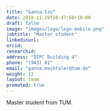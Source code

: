 ```yaml
---
title: "Ganna Izu"
date: 2018-11-19T10:47:58+10:00
draft: false
image: "images/logo/logo-mobile.png"
jobtitle: "Master student"
linkedinurl:
orcid:
researchid:
address: "DIPC Building 4"
phone: "(943) 01"
email: "ganna.mashtaler@tum.de"
weight: 12
layout: team
promoted: true
---
```


Master student from TUM.
